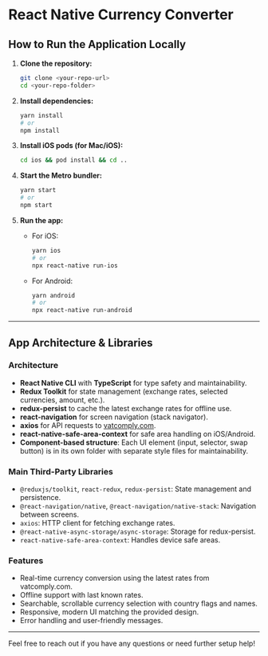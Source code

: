 # React Native Currency Converter

## How to Run the Application Locally

1. **Clone the repository:**

   ```sh
   git clone <your-repo-url>
   cd <your-repo-folder>
   ```

2. **Install dependencies:**

   ```sh
   yarn install
   # or
   npm install
   ```

3. **Install iOS pods (for Mac/iOS):**

   ```sh
   cd ios && pod install && cd ..
   ```

4. **Start the Metro bundler:**

   ```sh
   yarn start
   # or
   npm start
   ```

5. **Run the app:**
   - For iOS:
     ```sh
     yarn ios
     # or
     npx react-native run-ios
     ```
   - For Android:
     ```sh
     yarn android
     # or
     npx react-native run-android
     ```

---

## App Architecture & Libraries

### Architecture

- **React Native CLI** with **TypeScript** for type safety and maintainability.
- **Redux Toolkit** for state management (exchange rates, selected currencies, amount, etc.).
- **redux-persist** to cache the latest exchange rates for offline use.
- **react-navigation** for screen navigation (stack navigator).
- **axios** for API requests to [vatcomply.com](https://www.vatcomply.com/documentation#rates-latest).
- **react-native-safe-area-context** for safe area handling on iOS/Android.
- **Component-based structure**: Each UI element (input, selector, swap button) is in its own folder with separate style files for maintainability.

### Main Third-Party Libraries

- `@reduxjs/toolkit`, `react-redux`, `redux-persist`: State management and persistence.
- `@react-navigation/native`, `@react-navigation/native-stack`: Navigation between screens.
- `axios`: HTTP client for fetching exchange rates.
- `@react-native-async-storage/async-storage`: Storage for redux-persist.
- `react-native-safe-area-context`: Handles device safe areas.

### Features

- Real-time currency conversion using the latest rates from vatcomply.com.
- Offline support with last known rates.
- Searchable, scrollable currency selection with country flags and names.
- Responsive, modern UI matching the provided design.
- Error handling and user-friendly messages.

---

Feel free to reach out if you have any questions or need further setup help!
